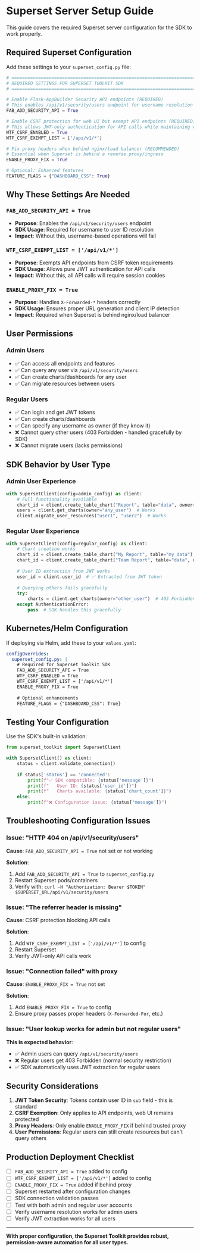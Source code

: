 # Superset Server Setup Guide

This guide covers the required Superset server configuration for the SDK to work properly.

## Required Superset Configuration

Add these settings to your `superset_config.py` file:

```python
# ============================================================================
# REQUIRED SETTINGS FOR SUPERSET TOOLKIT SDK
# ============================================================================

# Enable Flask-AppBuilder Security API endpoints (REQUIRED)
# This enables /api/v1/security/users endpoint for username resolution
FAB_ADD_SECURITY_API = True

# Enable CSRF protection for web UI but exempt API endpoints (REQUIRED)
# This allows JWT-only authentication for API calls while maintaining web security
WTF_CSRF_ENABLED = True
WTF_CSRF_EXEMPT_LIST = ['/api/v1/*']

# Fix proxy headers when behind nginx/load balancer (RECOMMENDED)
# Essential when Superset is behind a reverse proxy/ingress
ENABLE_PROXY_FIX = True

# Optional: Enhanced features
FEATURE_FLAGS = {"DASHBOARD_CSS": True}
```

## Why These Settings Are Needed

### `FAB_ADD_SECURITY_API = True`
- **Purpose**: Enables the `/api/v1/security/users` endpoint
- **SDK Usage**: Required for username to user ID resolution
- **Impact**: Without this, username-based operations will fail

### `WTF_CSRF_EXEMPT_LIST = ['/api/v1/*']`
- **Purpose**: Exempts API endpoints from CSRF token requirements
- **SDK Usage**: Allows pure JWT authentication for API calls
- **Impact**: Without this, all API calls will require session cookies

### `ENABLE_PROXY_FIX = True`
- **Purpose**: Handles `X-Forwarded-*` headers correctly
- **SDK Usage**: Ensures proper URL generation and client IP detection
- **Impact**: Required when Superset is behind nginx/load balancer

## User Permissions

### Admin Users
- ✅ Can access all endpoints and features
- ✅ Can query any user via `/api/v1/security/users`
- ✅ Can create charts/dashboards for any user
- ✅ Can migrate resources between users

### Regular Users
- ✅ Can login and get JWT tokens  
- ✅ Can create charts/dashboards
- ✅ Can specify any username as owner (if they know it)
- ❌ Cannot query other users (403 Forbidden - handled gracefully by SDK)
- ❌ Cannot migrate users (lacks permissions)

## SDK Behavior by User Type

### Admin User Experience
```python
with SupersetClient(config=admin_config) as client:
    # Full functionality available
    chart_id = client.create_table_chart("Report", table="data", owner="any_user")
    users = client.get_charts(owner="any_user")  # Works
    client.migrate_user_resources("user1", "user2")  # Works
```

### Regular User Experience  
```python
with SupersetClient(config=regular_config) as client:
    # Chart creation works
    chart_id = client.create_table_chart("My Report", table="my_data")  # Works
    chart_id = client.create_table_chart("Team Report", table="data", owner="teammate")  # Works
    
    # User ID extraction from JWT works
    user_id = client.user_id  # ✅ Extracted from JWT token
    
    # Querying others fails gracefully
    try:
        charts = client.get_charts(owner="other_user")  # 403 Forbidden
    except AuthenticationError:
        pass  # SDK handles this gracefully
```

## Kubernetes/Helm Configuration

If deploying via Helm, add these to your `values.yaml`:

```yaml
configOverrides:
  superset_config.py: |
    # Required for Superset Toolkit SDK
    FAB_ADD_SECURITY_API = True
    WTF_CSRF_ENABLED = True
    WTF_CSRF_EXEMPT_LIST = ['/api/v1/*']
    ENABLE_PROXY_FIX = True
    
    # Optional enhancements
    FEATURE_FLAGS = {"DASHBOARD_CSS": True}
```

## Testing Your Configuration

Use the SDK's built-in validation:

```python
from superset_toolkit import SupersetClient

with SupersetClient() as client:
    status = client.validate_connection()
    
    if status['status'] == 'connected':
        print(f"✅ SDK compatible: {status['message']}")
        print(f"   User ID: {status['user_id']}")
        print(f"   Charts available: {status['chart_count']}")
    else:
        print(f"❌ Configuration issue: {status['message']}")
```

## Troubleshooting Configuration Issues

### Issue: "HTTP 404 on /api/v1/security/users"

**Cause**: `FAB_ADD_SECURITY_API = True` not set or not working

**Solution**:
1. Add `FAB_ADD_SECURITY_API = True` to `superset_config.py`
2. Restart Superset pods/containers
3. Verify with: `curl -H "Authorization: Bearer $TOKEN" $SUPERSET_URL/api/v1/security/users`

### Issue: "The referrer header is missing"

**Cause**: CSRF protection blocking API calls

**Solution**:
1. Add `WTF_CSRF_EXEMPT_LIST = ['/api/v1/*']` to config
2. Restart Superset
3. Verify JWT-only API calls work

### Issue: "Connection failed" with proxy

**Cause**: `ENABLE_PROXY_FIX = True` not set

**Solution**:
1. Add `ENABLE_PROXY_FIX = True` to config
2. Ensure proxy passes proper headers (`X-Forwarded-For`, etc.)

### Issue: "User lookup works for admin but not regular users"

**This is expected behavior**:
- ✅ Admin users can query `/api/v1/security/users`
- ❌ Regular users get 403 Forbidden (normal security restriction)
- ✅ SDK automatically uses JWT extraction for regular users

## Security Considerations

1. **JWT Token Security**: Tokens contain user ID in `sub` field - this is standard
2. **CSRF Exemption**: Only applies to API endpoints, web UI remains protected
3. **Proxy Headers**: Only enable `ENABLE_PROXY_FIX` if behind trusted proxy
4. **User Permissions**: Regular users can still create resources but can't query others

## Production Deployment Checklist

- [ ] `FAB_ADD_SECURITY_API = True` added to config
- [ ] `WTF_CSRF_EXEMPT_LIST = ['/api/v1/*']` added to config  
- [ ] `ENABLE_PROXY_FIX = True` added if behind proxy
- [ ] Superset restarted after configuration changes
- [ ] SDK connection validation passes
- [ ] Test with both admin and regular user accounts
- [ ] Verify username resolution works for admin users
- [ ] Verify JWT extraction works for all users

---

**With proper configuration, the Superset Toolkit provides robust, permission-aware automation for all user types.**
